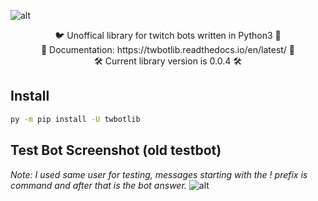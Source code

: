 ![alt](https://i.imgur.com/G5fKROA.jpg)

<p align="center">
  🐦 Unoffical library for twitch bots written in Python3 🤖<br/>
  📄 Documentation: https://twbotlib.readthedocs.io/en/latest/ 📄<br/>
  🛠 Current library version is 0.0.4 🛠
</p>

## Install ##

```bat
py -m pip install -U twbotlib
```

## Test Bot Screenshot (old testbot) ##
*Note: I used same user for testing, messages starting with the ! prefix is command and after that is the bot answer.*
![alt](https://i.imgur.com/yt4VKhW.png)
